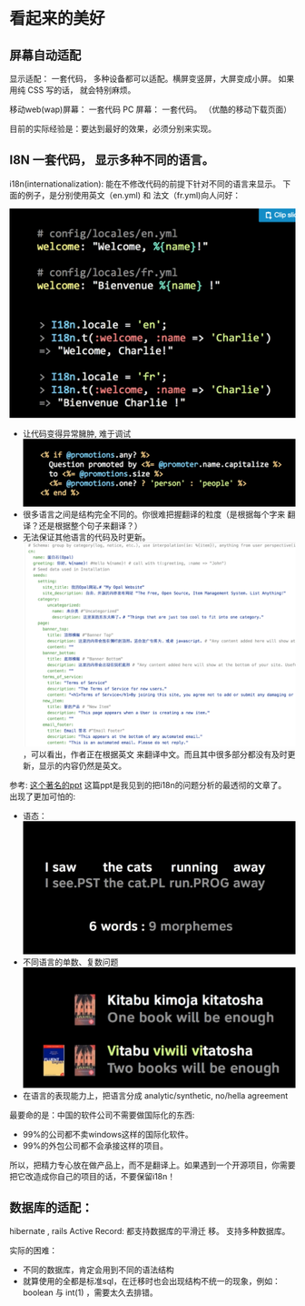 # 看起来的美好

## 屏幕自动适配
显示适配： 一套代码， 多种设备都可以适配。横屏变竖屏，大屏变成小屏。
如果用纯 CSS 写的话， 就会特别麻烦。

移动web(wap)屏幕： 一套代码
PC 屏幕： 一套代码。 （优酷的移动下载页面）

目前的实际经验是：要达到最好的效果，必须分别来实现。

## I8N 一套代码， 显示多种不同的语言。

i18n(internationalization): 能在不修改代码的前提下针对不同的语言来显示。
下面的例子，是分别使用英文（en.yml) 和 法文（fr.yml)向人问好：

![i18n的例子](/images/i18n例子.png)

- 让代码变得异常臃肿, 难于调试
![让代码变的异常复杂](/images/i18n-复杂的代码.png)
- 很多语言之间是结构完全不同的。你很难把握翻译的粒度（是根据每个字来
翻译？还是根据整个句子来翻译？）
- 无法保证其他语言的代码及时更新。
![不完整的i18n](/images/不完整的i18n.png )，可以看出，作者正在根据英文
来翻译中文。而且其中很多部分都没有及时更新，显示的内容仍然是英文。

参考: [这个著名的ppt](http://de.slideshare.net/HeatherRivers/linguistic-potluck-crowdsourcing-localization-with-rails)
这篇ppt是我见到的把i18n的问题分析的最透彻的文章了。
出现了更加可怕的:
- 语态：
![复杂的语态](/images/i18n-morphemes.png)
- 不同语言的单数、复数问题
![不同语言的单数、复数问题](/images/i18n-复杂的单复数.png)
- 在语言的表现能力上，把语言分成 analytic/synthetic,  no/hella agreement


最要命的是：中国的软件公司不需要做国际化的东西:
- 99%的公司都不卖windows这样的国际化软件。
- 99%的外包公司都不会承接这样的项目。

所以，把精力专心放在做产品上，而不是翻译上。如果遇到一个开源项目，你需要
把它改造成你自己的项目的话，不要保留i18n！

## 数据库的适配：
hibernate , rails Active Record: 都支持数据库的平滑迁 移。 支持多种数据库。

实际的困难：

- 不同的数据库，肯定会用到不同的语法结构
- 就算使用的全都是标准sql，在迁移时也会出现结构不统一的现象，例如：boolean 与
int(1) ，需要太久去排错。


